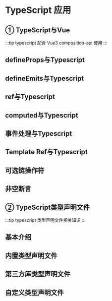 # TypeScript 应用

## ① TypeScript与Vue
:::tip
typescript 配合 Vue3 composition-api 使用
:::

## defineProps与Typescript


## defineEmits与Typescript


## ref与Typescript


## computed与Typescript


## 事件处理与Typescript


## Template Ref与Typescript


## 可选链操作符 


## 非空断言


## ② TypeScript类型声明文件
:::tip
typescript 类型声明文件相关知识
:::


## 基本介绍


## 内置类型声明文件


## 第三方库类型声明文件


## 自定义类型声明文件

